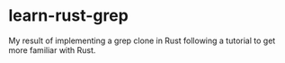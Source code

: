 # learn-rust-grep
My result of implementing a grep clone in Rust following a tutorial to get more familiar with Rust.
